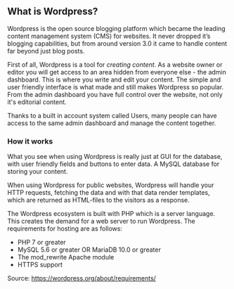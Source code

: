 ## What is Wordpress?

Wordpress is the open source blogging platform which became the leading content management system (CMS) for websites. It never dropped it’s blogging capabilities, but from around version 3.0 it came to handle content far beyond just blog posts.

First of all, Wordpress is a tool for *creating content*. As a website owner or editor you will get access to an area hidden from everyone else - the admin dashboard. This is where you write and edit your content. The simple and user friendly interface is what made and still makes Wordpress so popular. From the admin dashboard you have full control over the website, not only it's editorial content.

Thanks to a built in account system called Users, many people can have access to the same admin dashboard and manage the content together.

### How it works
What you see when using Wordpress is really just at GUI for the database, with user friendly fields and buttons to enter data. A MySQL database for storing your content.

When using Wordpress for public websites, Wordpress will handle your HTTP requests, fetching the data and with that data render templates, which are returned as HTML-files to the visitors as a response.

The Wordpress ecosystem is built with PHP which is a server language. This creates the demand for a web server to run Wordpress. The requirements for hosting are as follows:

- PHP 7 or greater
- MySQL 5.6 or greater OR MariaDB 10.0 or greater
- The mod_rewrite Apache module
- HTTPS support

Source: https://wordpress.org/about/requirements/
